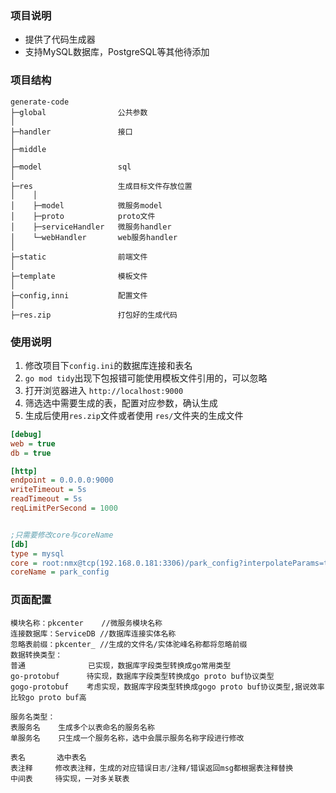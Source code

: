 ### 项目说明
- 提供了代码生成器
- 支持MySQL数据库，PostgreSQL等其他待添加


### 项目结构
```
generate-code
├─global                公共参数
│ 
├─handler               接口
│ 
├─middle
│ 
├─model                 sql    
│ 
├─res                   生成目标文件存放位置
│    │     
│    ├─model            微服务model
│    ├─proto            proto文件
│    ├─serviceHandler   微服务handler
│    └─webHandler       web服务handler
│ 
├─static                前端文件    
│ 
├─template              模板文件
│ 
├─config,inni           配置文件    
│ 
├─res.zip               打包好的生成代码    

```

### 使用说明
1. 修改项目下`config.ini`的数据库连接和表名
2. `go mod tidy`出现下包报错可能使用模板文件引用的，可以忽略
3. 打开浏览器进入 `http://localhost:9000`
4. 筛选选中需要生成的表，配置对应参数，确认生成
5. 生成后使用`res.zip`文件或者使用 `res/`文件夹的生成文件
```ini
[debug]
web = true
db = true

[http]
endpoint = 0.0.0.0:9000
writeTimeout = 5s
readTimeout = 5s
reqLimitPerSecond = 1000


;只需要修改core与coreName
[db]
type = mysql
core = root:nmx@tcp(192.168.0.181:3306)/park_config?interpolateParams=true&parseTime=true&loc=Asia%2FShanghai
coreName = park_config
```

### 页面配置
```
模块名称：pkcenter    //微服务模块名称
连接数据库：ServiceDB //数据库连接实体名称
忽略表前缀：pkcenter_ //生成的文件名/实体驼峰名称都将忽略前缀
数据转换类型： 
普通              已实现，数据库字段类型转换成go常用类型
go-protobuf      待实现，数据库字段类型转换成go proto buf协议类型
gogo-protobuf    考虑实现，数据库字段类型转换成gogo proto buf协议类型,据说效率比较go proto buf高

服务名类型：
表服务名    生成多个以表命名的服务名称
单服务名    只生成一个服务名称，选中会展示服务名称字段进行修改

表名       选中表名
表注释     修改表注释，生成的对应错误日志/注释/错误返回msg都根据表注释替换
中间表     待实现，一对多关联表
```
